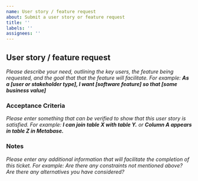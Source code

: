 ```yaml
---
name: User story / feature request
about: Submit a user story or feature request
title: ''
labels: ''
assignees: ''
---
```


## User story / feature request

_Please describe your need, outlining the key users, the feature being requested, and the goal that that the feature will facilitate. For example: **As a \[user or stakeholder type\], I want \[software feature\] so that \[some business value\]**_

### Acceptance Criteria

_Please enter something that can be verified to show that this user story is satisfied. For example:  **I can join table X with table Y.** or **Column A appears in table Z in Metabase.**_

### Notes

_Please enter any additional information that will facilitate the completion of this ticket. For example: Are there any constraints not mentioned above? Are there any alternatives you have considered?_